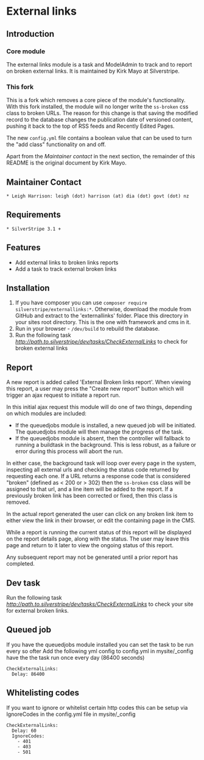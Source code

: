 # External links

## Introduction

### Core module

The external links module is a task and ModelAdmin to track and to report on broken external links. It is maintained 
by Kirk Mayo at Silverstripe.

### This fork

This is a fork which removes a core piece of the module's functionality. With this fork installed, the module will no 
longer write the `ss-broken` css class to broken URLs. The reason for this change is that saving the modified record
to the database changes the publication date of versioned content, pushing it back to the top of RSS feeds and Recently
Edited Pages.

The new `config.yml` file contains a boolean value that can be used to turn the "add class" functionality on and off.

Apart from the *Maintainer contact* in the next section, the remainder of this README is the original document by Kirk
Mayo.

## Maintainer Contact

	* Leigh Harrison: leigh (dot) harrison (at) dia (dot) govt (dot) nz

## Requirements

	* SilverStripe 3.1 +

## Features

* Add external links to broken links reports
* Add a task to track external broken links

## Installation

 1. If you have composer you can use `composer require silverstripe/externallinks:*`. Otherwise, 
    download the module from GitHub and extract to the 'externallinks' folder. Place this directory
    in your sites root directory. This is the one with framework and cms in it.
 2. Run in your browser - `/dev/build` to rebuild the database.
 3. Run the following task *http://path.to.silverstripe/dev/tasks/CheckExternalLinks* to check for
    broken external links

## Report ##

A new report is added called 'External Broken links report'. When viewing this report, a user may press
the "Create new report" button which will trigger an ajax request to initiate a report run.

In this initial ajax request this module will do one of two things, depending on which modules are included:

* If the queuedjobs module is installed, a new queued job will be initiated. The queuedjobs module will then
  manage the progress of the task.
* If the queuedjobs module is absent, then the controller will fallback to running a buildtask in the background.
  This is less robust, as a failure or error during this process will abort the run.

In either case, the background task will loop over every page in the system, inspecting all external urls and
checking the status code returned by requesting each one. If a URL returns a response code that is considered
"broken" (defined as < 200 or > 302) then the `ss-broken` css class will be assigned to that url, and 
a line item will be added to the report. If a previously broken link has been corrected or fixed, then
this class is removed.

In the actual report generated the user can click on any broken link item to either view the link in their browser,
or edit the containing page in the CMS.

While a report is running the current status of this report will be displayed on the report details page, along
with the status. The user may leave this page and return to it later to view the ongoing status of this report.

Any subsequent report may not be generated until a prior report has completed.

## Dev task ##

Run the following task *http://path.to.silverstripe/dev/tasks/CheckExternalLinks* to check your site for external
broken links.

## Queued job ##

If you have the queuedjobs module installed you can set the task to be run every so ofter
Add the following yml config to config.yml in mysite/_config have the the task run once every day (86400 seconds)

    CheckExternalLinks:
      Delay: 86400

## Whitelisting codes ##

If you want to ignore or whitelist certain http codes this can be setup via IgnoreCodes in the config.yml
file in mysite/_config

    CheckExternalLinks:
      Delay: 60
      IgnoreCodes:
        - 401
        - 403
        - 501
